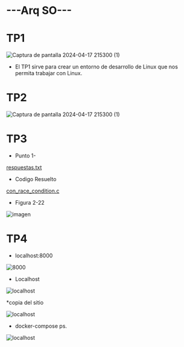 # ---Arq SO---

     
# TP1
![Captura de pantalla 2024-04-17 215300 (1)](https://github.com/M2ri7/ASO2024TPs/blob/d11a60a2e9c6d29536d0cc0d130372f4df7718cb/TP1/331394890-23ee1416-d54c-4592-a1eb-76f46ca2a79d.png)

* El TP1 sirve para crear un entorno de desarrollo de Linux que nos permita trabajar con Linux.


# TP2

![Captura de pantalla 2024-04-17 215300 (1)](https://github.com/M2ri7/ASO2024TP/assets/167377199/8c269fe5-8726-47b3-adb2-55a34a34797f)



# TP3

* Punto 1-

[respuestas.txt](/TP3/respuestas.txt)



* Codigo Resuelto
  
[con_race_condition.c](/TP3/con_race_condition.c)



* Figura 2-22



![imagen](https://github.com/M2ri7/ASO2024TP/assets/167377199/2847bf73-fba8-4ac7-bbf6-d0508e3f9206)




# TP4

* localhost:8000
  
  
![8000](https://github.com/M2ri7/ASO2024TPs/blob/main/TP4/1.png)


* Localhost

![localhost](https://github.com/M2ri7/ASO2024TPs/blob/main/TP4/4.png?raw=true)

*copia del sitio 


![localhost](https://github.com/M2ri7/ASO2024TPs/blob/main/TP4/2.png)


* docker-compose ps.


![localhost](https://github.com/M2ri7/ASO2024TPs/blob/main/TP4/5.png)

